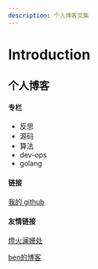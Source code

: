 ```yaml
---
description: 个人博客文集
---
```


# Introduction

## 个人博客

#### 专栏

* 反思
* 源码
* 算法
* dev-ops
* golang


#### 链接

[我的 github](https://github.com/LYDongD)


#### 友情链接

[燈火澜姗处](http://www.jdkhome.com)

[ben的博客](https://www.ahxiao.com/)

